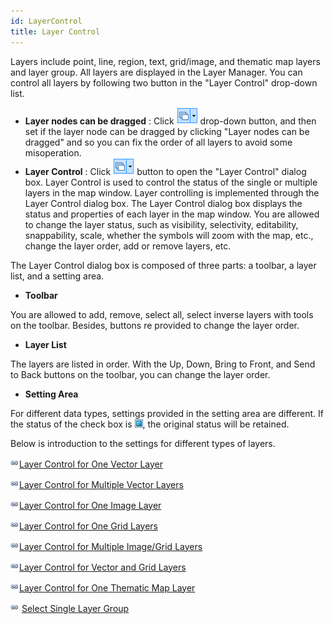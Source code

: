 ```yaml
---
id: LayerControl
title: Layer Control  
---  
```



Layers include point, line, region, text, grid/image, and thematic map layers and layer group. All layers are displayed in the Layer Manager. You can control all layers by following two button in the "Layer Control" drop-down list.

  * **Layer nodes can be dragged** : Click ![](img-en/LayerControlButton.png) drop-down button, and then set if the layer node can be dragged by clicking "Layer nodes can be dragged" and so you can fix the order of all layers to avoid some misoperation.
  * **Layer Control** : Click ![](img-en/LayerControlButton.png) button to open the "Layer Control" dialog box. Layer Control is used to control the status of the single or multiple layers in the map window. Layer controlling is implemented through the Layer Control dialog box. The Layer Control dialog box displays the status and properties of each layer in the map window. You are allowed to change the layer status, such as visibility, selectivity, editability, snappability, scale, whether the symbols will zoom with the map, etc., change the layer order, add or remove layers, etc.

The Layer Control dialog box is composed of three parts: a toolbar, a layer list, and a setting area.

  * **Toolbar**

You are allowed to add, remove, select all, select inverse layers with tools on the toolbar. Besides, buttons re provided to change the layer order.

  * **Layer List**

The layers are listed in order. With the Up, Down, Bring to Front, and Send to Back buttons on the toolbar, you can change the layer order.

  * **Setting Area**

For different data types, settings provided in the setting area are different. If the status of the check box is ![](img-en/Remain.png), the original status will be retained.

Below is introduction to the settings for different types of layers.

![](../../img/smalltitle.png)[Layer Control for One Vector Layer](SingleLayerVector.htm)

![](../../img/smalltitle.png)[Layer Control for Multiple Vector Layers](MutiLayerVector.htm)

![](../../img/smalltitle.png)[Layer Control for One Image Layer](SingleLayerImage.htm)

![](../../img/smalltitle.png)[Layer Control for One Grid Layers](SingleLayerRaster.htm)

![](../../img/smalltitle.png)[Layer Control for Multiple Image/Grid Layers](MutiLayerRaster.htm)

![](../../img/smalltitle.png)[Layer Control for Vector and Grid Layers](MutiLayerVectorRaster.htm)

![](../../img/smalltitle.png)[Layer Control for One Thematic Map Layer](SingleLayerThematic.htm)

![](../../img/smalltitle.png) [Select Single Layer Group](SingleLayerGroup.htm)